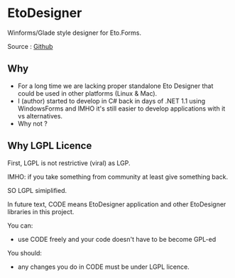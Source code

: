 # EtoDesigner

Winforms/Glade style designer for Eto.Forms.

Source : [Github](https://github.com/dsoronda/EtoDesigner)

## Why

- For a long time we are lacking proper standalone Eto Designer that could be used in other platforms (Linux & Mac).
- I (author) started to develop in C# back in days of .NET 1.1 using WindowsForms and IMHO it's still easier to develop applications with it vs alternatives.
- Why not ?

## Why LGPL Licence

First, LGPL is not restrictive (viral) as LGP.

IMHO: if you take something from community at least give something back.

SO LGPL simiplified.

In future text, CODE means EtoDesigner application and other EtoDesigner libraries in this project.

You can:

- use CODE freely and your code doesn't have to be become GPL-ed

You should:

- any changes you do in CODE must be under LGPL licence.
